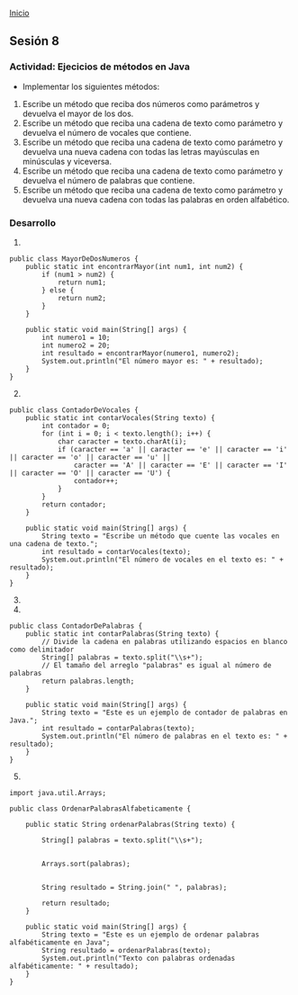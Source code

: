 <!-- No borrar o modificar -->
[Inicio](./index.md)

## Sesión 8 

### Actividad: Ejecicios de métodos en Java

- Implementar los siguientes métodos:

1. Escribe un método que reciba dos números como parámetros y devuelva el mayor de los dos.
2. Escribe un método que reciba una cadena de texto como parámetro y devuelva el número de vocales que contiene.
3. Escribe un método que reciba una cadena de texto como parámetro y devuelva una nueva cadena con todas las letras mayúsculas en minúsculas y viceversa.
4. Escribe un método que reciba una cadena de texto como parámetro y devuelva el número de palabras que contiene.
5. Escribe un método que reciba una cadena de texto como parámetro y devuelva una nueva cadena con todas las palabras en orden alfabético.

### Desarrollo

1. 
```
public class MayorDeDosNumeros {
    public static int encontrarMayor(int num1, int num2) {
        if (num1 > num2) {
            return num1;
        } else {
            return num2;
        }
    }

    public static void main(String[] args) {
        int numero1 = 10;
        int numero2 = 20;
        int resultado = encontrarMayor(numero1, numero2);
        System.out.println("El número mayor es: " + resultado);
    }
}
```
2. 
```
public class ContadorDeVocales {
    public static int contarVocales(String texto) {
        int contador = 0;
        for (int i = 0; i < texto.length(); i++) {
            char caracter = texto.charAt(i);
            if (caracter == 'a' || caracter == 'e' || caracter == 'i' || caracter == 'o' || caracter == 'u' ||
                caracter == 'A' || caracter == 'E' || caracter == 'I' || caracter == 'O' || caracter == 'U') {
                contador++;
            }
        }
        return contador;
    }

    public static void main(String[] args) {
        String texto = "Escribe un método que cuente las vocales en una cadena de texto.";
        int resultado = contarVocales(texto);
        System.out.println("El número de vocales en el texto es: " + resultado);
    }
}
```
3. 

4. 
```
public class ContadorDePalabras {
    public static int contarPalabras(String texto) {
        // Divide la cadena en palabras utilizando espacios en blanco como delimitador
        String[] palabras = texto.split("\\s+");
        // El tamaño del arreglo "palabras" es igual al número de palabras
        return palabras.length;
    }

    public static void main(String[] args) {
        String texto = "Este es un ejemplo de contador de palabras en Java.";
        int resultado = contarPalabras(texto);
        System.out.println("El número de palabras en el texto es: " + resultado);
    }
}
```
5. 

```
import java.util.Arrays;

public class OrdenarPalabrasAlfabeticamente {

    public static String ordenarPalabras(String texto) {
        
        String[] palabras = texto.split("\\s+");
        
        
        Arrays.sort(palabras);
        
        
        String resultado = String.join(" ", palabras);
        
        return resultado;
    }

    public static void main(String[] args) {
        String texto = "Este es un ejemplo de ordenar palabras alfabéticamente en Java";
        String resultado = ordenarPalabras(texto);
        System.out.println("Texto con palabras ordenadas alfabéticamente: " + resultado);
    }
}
```

<!-- Su documentación aquí -->






